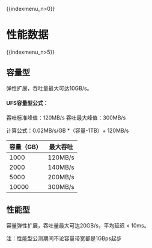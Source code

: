 {{indexmenu_n>0}}

# 性能数据

{{indexmenu_n>5}}

## 容量型
弹性扩展，吞吐量最大可达10GB/s。

#### UFS容量型公式：

吞吐标准峰值：120MB/s 吞吐最大峰值：300MB/s 

计算公式：0.02MB/s/GB \*（容量-1TB）+ 120MB/s

| 容量（GB） | 最大吞吐    |
| ------ | ------- |
| 1000   | 120MB/s |
| 2000   | 140MB/s |
| 5000   | 200MB/s |
| 10000  | 300MB/s |

## 性能型
容量弹性扩展，吞吐量最大可达20GB/s，平均延迟 < 10ms。

注：性能型公测期间不论容量带宽都是1GBps起步

